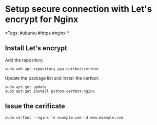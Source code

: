# Setup secure connection with Let's encrypt for Nginx
*Tags: #ubuntu #https #nginx * 

## Install Let's encrypt
Add the repository:
```
sudo add-apt-repository ppa:certbot/certbot
```

Update the package list and install the certbot:
```
sudo apt-get update
sudo apt-get install python-certbot-nginx
```


## Issue the cerificate
```
sudo certbot --nginx -d example.com -d www.example.com
```